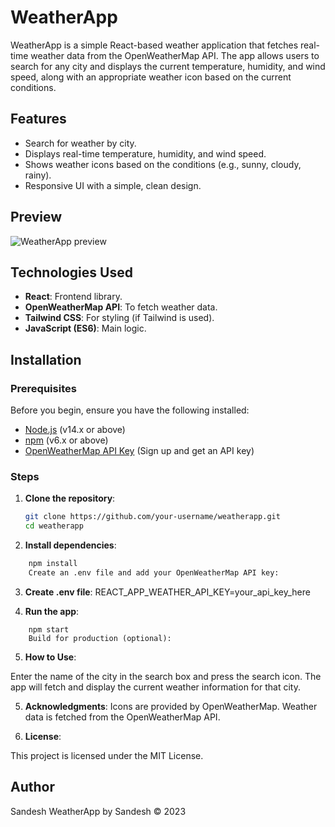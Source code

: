 # WeatherApp

WeatherApp is a simple React-based weather application that fetches real-time weather data from the OpenWeatherMap API. The app allows users to search for any city and displays the current temperature, humidity, and wind speed, along with an appropriate weather icon based on the current conditions.

## Features
- Search for weather by city.
- Displays real-time temperature, humidity, and wind speed.
- Shows weather icons based on the conditions (e.g., sunny, cloudy, rainy).
- Responsive UI with a simple, clean design.

## Preview

![WeatherApp preview](https://github.com/user-attachments/assets/045534b8-80bd-43fa-8ce7-9ca66c558559)


## Technologies Used
- **React**: Frontend library.
- **OpenWeatherMap API**: To fetch weather data.
- **Tailwind CSS**: For styling (if Tailwind is used).
- **JavaScript (ES6)**: Main logic.

## Installation

### Prerequisites
Before you begin, ensure you have the following installed:
- [Node.js](https://nodejs.org/) (v14.x or above)
- [npm](https://www.npmjs.com/) (v6.x or above)
- [OpenWeatherMap API Key](https://openweathermap.org/appid) (Sign up and get an API key)

### Steps

1. **Clone the repository**:
   ```bash
   git clone https://github.com/your-username/weatherapp.git
   cd weatherapp


2. **Install dependencies**:
```bash
    npm install
    Create an .env file and add your OpenWeatherMap API key:
```
3. **Create .env file**:
REACT_APP_WEATHER_API_KEY=your_api_key_here

4. **Run the app**:
```
    npm start
    Build for production (optional):
```

5. **How to Use**:

Enter the name of the city in the search box and press the search icon.
The app will fetch and display the current weather information for that city.

5. **Acknowledgments**:
Icons are provided by OpenWeatherMap.
Weather data is fetched from the OpenWeatherMap API.

6. **License**:

This project is licensed under the MIT License.

## Author
Sandesh
WeatherApp by Sandesh © 2023

